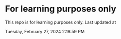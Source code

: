 # For learning purposes only
This repo is for learning purposes only.
Last updated at

Tuesday, February 27, 2024 2:19:59 PM

